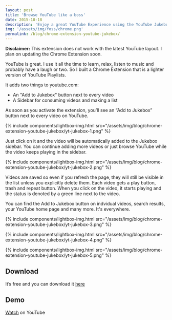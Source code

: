 ```yaml
---
layout: post
title: 'Browse YouTube like a boss'
date: 2015-10-18
description: 'Enjoy a great YouTube Experience using the YouTube Jukebox Chrome Extension.'
img: '/assets/img/foss/chrome.png'
permalink: /blog/chrome-extension-youtube-jukebox/
---
```


<p><b>Disclaimer:</b> This extension does not work with the latest YouTube layout. I plan on updating the Chrome Extension soon.</p>

YouTube is great. I use it all the time to learn, relax, listen to music and probably have a laugh or two. So I built a Chrome Extension that is a lighter version of YouTube Playlists.

It adds two things to youtube.com:

- An "Add to Jukebox" button next to every video
- A Sidebar for consuming videos and making a list

As soon as you activate the extension, you’ll see an “Add to Jukebox” button next to every video on YouTube.

{% include components/lightbox-img.html src="/assets/img/blog/chrome-extension-youtube-jukebox/yt-jukebox-1.png" %}

Just click on it and the video will be automatically added to the Jukebox sidebar. You can continue adding more videos or just browse YouTube while the video keeps playing in the sidebar.

{% include components/lightbox-img.html src="/assets/img/blog/chrome-extension-youtube-jukebox/yt-jukebox-2.png" %}

Videos are saved so even if you refresh the page, they will still be visible in the list unless you explicitly delete them. Each video gets a play button, trash and repeat button. When you click on the video, it starts playing and the status is denoted by a green line next to the video.

You can find the Add to Jukebox button on indvidual videos, search results, your YouTube home page and many more. It's everywhere.

{% include components/lightbox-img.html src="/assets/img/blog/chrome-extension-youtube-jukebox/yt-jukebox-3.png" %}

{% include components/lightbox-img.html src="/assets/img/blog/chrome-extension-youtube-jukebox/yt-jukebox-4.png" %}

{% include components/lightbox-img.html src="/assets/img/blog/chrome-extension-youtube-jukebox/yt-jukebox-5.png" %}

## Download

It’s free and you can download it [here](https://chrome.google.com/webstore/detail/youtube-jukebox/hdncjkfadfcjifpibmgpmcldjdmemkcd?hl=en-US&gl=IN)

## Demo

<a href="https://www.youtube.com/watch?v=wrkE5Aci5CI">Watch</a> on YouTube
